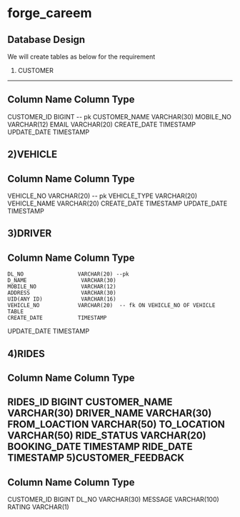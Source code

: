 # forge_careem


 Database Design
 ----------------
 
 We will create tables as below for the requirement

 1) CUSTOMER
 --------------
 Column Name            Column Type           
 --------------------------------------------
 CUSTOMER_ID            BIGINT  -- pk
 CUSTOMER_NAME          VARCHAR(30)
 MOBILE_NO              VARCHAR(12)
 EMAIL                  VARCHAR(20)
 CREATE_DATE            TIMESTAMP
 UPDATE_DATE            TIMESTAMP
 
 2)VEHICLE
 -----------
  Column Name            Column Type           
 --------------------------------------------
  VEHICLE_NO             VARCHAR(20) -- pk
  VEHICLE_TYPE           VARCHAR(20)
  VEHICLE_NAME           VARCHAR(20)
  CREATE_DATE            TIMESTAMP
  UPDATE_DATE             TIMESTAMP
  
 3)DRIVER
 -----------
   Column Name            Column Type           
 --------------------------------------------
    DL_NO                 VARCHAR(20) --pk
	D_NAME                 VARCHAR(30)
	MOBILE_NO              VARCHAR(12)
	ADDRESS                VARCHAR(30)
	UID(ANY ID)            VARCHAR(16)
	VEHICLE_NO            VARCHAR(20)  -- fk ON VEHICLE_NO OF VEHICLE TABLE
	CREATE_DATE           TIMESTAMP
   UPDATE_DATE            TIMESTAMP
	
 4)RIDES
----------
   Column Name            Column Type           
 --------------------------------------------
   RIDES_ID               BIGINT
   CUSTOMER_NAME          VARCHAR(30)
   DRIVER_NAME            VARCHAR(30)
   FROM_LOACTION          VARCHAR(50)
   TO_LOCATION            VARCHAR(50)
   RIDE_STATUS            VARCHAR(20)
   BOOKING_DATE           TIMESTAMP
   RIDE_DATE              TIMESTAMP
5)CUSTOMER_FEEDBACK
---------------------
   Column Name            Column Type           
 --------------------------------------------
  CUSTOMER_ID              BIGINT
  DL_NO                    VARCHAR(30)
  MESSAGE                  VARCHAR(100)
  RATING                   VARCHAR(1)
	
 

